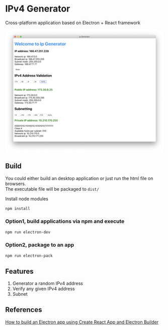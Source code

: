 # IPv4 Generator
Cross-platform application based on Electron + React framework

![img](./ip_generator.png)

## Build

You could either build an desktop application or just run the html file on browsers.       
The executable file will be packaged to ```dist/```     


Install node modules
```shell
npm install
```

### Option1, build applications via npm and execute
```shell
npm run electron-dev
```

### Option2, package to an app
```shell
npm run electron-pack
```

## Features
1. Generator a random IPv4 address      
2. Verify any given IPv4 address        
3. Subnet

## References
[How to build an Electron app using Create React App and Electron Builder](https://www.codementor.io/randyfindley/how-to-build-an-electron-app-using-create-react-app-and-electron-builder-ss1k0sfer)